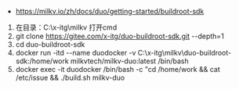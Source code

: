 - https://milkv.io/zh/docs/duo/getting-started/buildroot-sdk
1. 在目录：C:\x-itg\milkv 打开cmd
2. git clone https://gitee.com/x-itg/duo-buildroot-sdk.git --depth=1
3. cd duo-buildroot-sdk
4. docker run -itd --name duodocker -v C:\x-itg\milkv\duo-buildroot-sdk:/home/work milkvtech/milkv-duo:latest /bin/bash
5. docker exec -it duodocker /bin/bash -c "cd /home/work && cat /etc/issue && ./build.sh milkv-duo